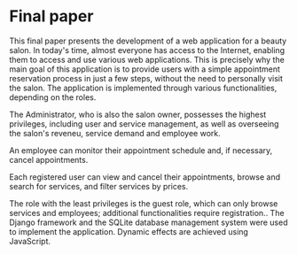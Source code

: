 # Final paper

This final paper presents the development of a web application for a beauty salon. In 
today's time, almost everyone has access to the Internet, enabling them to access and use 
various web applications. This is precisely why the main goal of this application is to provide 
users with a simple appointment reservation process in just a few steps, without the need to 
personally visit the salon. The application is implemented through various functionalities, 
depending on the roles. 

The Administrator, who is also the salon owner, possesses the 
highest privileges, including user and service management, as well as overseeing the salon's 
reveneu, service demand and employee work. 

An employee can monitor their appointment 
schedule and, if necessary, cancel appointments. 

Each registered user can view and cancel 
their appointments, browse and search for services, and filter services by prices. 

The role 
with the least privileges is the guest role, which can only browse services and employees; 
additional functionalities require registration.. The Django framework and the SQLite 
database management system were used to implement the application. Dynamic effects are 
achieved using JavaScript.
